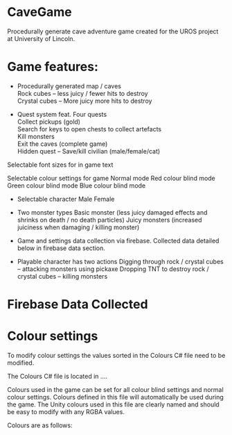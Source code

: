 # CaveGame
Procedurally generate cave adventure game created for the UROS project at University of Lincoln.

# Game features:
-	Procedurally generated map / caves <br />
Rock cubes – less juicy / fewer hits to destroy <br />
Crystal cubes – More juicy more hits to destroy <br />

  
-	Quest system feat. Four quests <br />
Collect pickups (gold)<br />
Search for keys to open chests to collect artefacts<br />
Kill monsters<br />
Exit the caves (complete game)<br />
Hidden quest – Save/kill civilian (male/female/cat)<br />
  
  
Selectable font sizes for in game text


Selectable colour settings for game
Normal mode
Red colour blind mode
Green colour blind mode
Blue colour blind mode
  
  
-	Selectable character
Male
Female
  
-	Two monster types
Basic monster (less juicy damaged effects and shrinks on death / no death particles)
Juicy monsters (increased juiciness when damaging / killing monster)
  
-	Game and settings data collection via firebase. Collected data detailed below in firebase data section.

-	Playable character has two actions
Digging through rock / crystal cubes – attacking monsters using pickaxe
Dropping TNT to destroy rock / crystal cubes – killing monsters

# Firebase Data Collected

# Colour settings
To modify colour settings the values sorted in the Colours C# file need to be modified.

The Colours C# file is located in ….

Colours used in the game can be set for all colour blind settings and normal colour settings. Colours defined in this file will automatically be used during the game. The Unity colours used in this file are clearly named and should be easy to modify with any RGBA values.

Colours are as follows:
